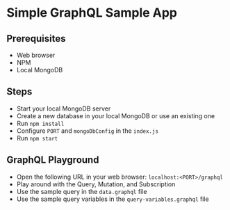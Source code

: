 # Simple GraphQL Sample App

## Prerequisites
- Web browser
- NPM
- Local MongoDB

## Steps
- Start your local MongoDB server
- Create a new database in your local MongoDB or use an existing one
- Run `npm install`
- Configure `PORT` and `mongoDbConfig` in the `index.js`
- Run `npm start`

## GraphQL Playground
- Open the following URL in your web browser: `localhost:<PORT>/graphql`
- Play around with the Query, Mutation, and Subscription
- Use the sample query in the `data.graphql` file
- Use the sample query variables in the `query-variables.graphql` file
